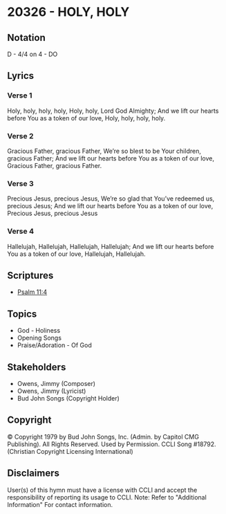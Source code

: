 # 20326 - HOLY, HOLY

## Notation

D - 4/4 on 4 - DO

## Lyrics

### Verse 1

Holy, holy, holy, holy, Holy, holy, Lord God Almighty; And we lift our hearts before You as a token of our love, Holy, holy, holy, holy.

### Verse 2

Gracious Father, gracious Father, We’re so blest to be Your children, gracious Father; And we lift our hearts before You as a token of our love, Gracious Father, gracious Father.

### Verse 3

Precious Jesus, precious Jesus, We’re so glad that You’ve redeemed us, precious Jesus; And we lift our hearts before You as a token of our love, Precious Jesus, precious Jesus

### Verse 4

Hallelujah, Hallelujah, Hallelujah, Hallelujah;  And we lift our hearts before You as a token of our love, Hallelujah, Hallelujah. 


## Scriptures

- [Psalm 11:4](https://www.biblegateway.com/passage/?search=Psalm%2011%3A4)

## Topics

- God - Holiness
- Opening Songs
- Praise/Adoration - Of God

## Stakeholders

- Owens, Jimmy (Composer)
- Owens, Jimmy (Lyricist)
- Bud John Songs (Copyright Holder)

## Copyright

© Copyright 1979 by Bud John Songs, Inc. (Admin. by Capitol CMG Publishing). All Rights Reserved. Used by Permission. CCLI Song #18792.
(Christian Copyright Licensing International)

## Disclaimers

User(s) of this hymn must have a license with CCLI and accept the responsibility of reporting its usage to CCLI.
Note: Refer to "Additional Information" For contact information.

